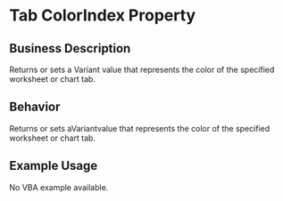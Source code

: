 # Tab ColorIndex Property

## Business Description
Returns or sets a Variant value that represents the color of the specified worksheet or chart tab.

## Behavior
Returns or sets aVariantvalue that represents the color of the specified worksheet or chart tab.

## Example Usage
No VBA example available.